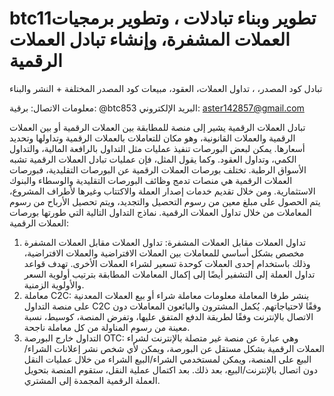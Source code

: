 # btc11تطوير وبناء تبادلات ، وتطوير برمجيات العملات المشفرة، وإنشاء تبادل العملات الرقمية

تبادل كود المصدر، ، تداول العملات، العقود، مبيعات كود المصدر المختلفة + النشر والبناء

معلومات الاتصال: برقية: @btc853 البريد الإلكتروني: aster142857@gmail.com


تبادل العملات الرقمية يشير إلى منصة للمطابقة بين العملات الرقمية أو بين العملات الرقمية والعملات القانونية، وهو مكان للتعاملات بالعملات الرقمية وتداولها وتحديد أسعارها. يمكن لبعض البورصات تنفيذ عمليات مثل التداول بالرافعة المالية، والتداول الكمي، وتداول العقود.
وكما يقول المثل، فإن عمليات تبادل العملات الرقمية تشبه الأسواق الرطبة. تختلف بورصات العملات الرقمية عن البورصات التقليدية، فبورصات العملات الرقمية هي منصات تدمج وظائف البورصات التقليدية والوسطاء والبنوك الاستثمارية. ومن خلال تقديم خدمات إصدار العملة والاكتتاب وغيرها لأطراف المشروع، يتم الحصول على مبلغ معين من رسوم التحصيل والتجديد، ويتم تحصيل الأرباح من رسوم المعاملات من خلال تداول العملات الرقمية.
نماذج التداول التالية التي طورتها بورصات العملات الرقمية:

1. تداول العملات مقابل العملات المشفرة: تداول العملات مقابل العملات المشفرة مخصص بشكل أساسي للمعاملات بين العملات الافتراضية والعملات الافتراضية، وذلك باستخدام إحدى العملات كوحدة تسعير لشراء العملات الأخرى. تهدف قواعد تداول العملة إلى التشفير أيضًا إلى إكمال المعاملات المطابقة بترتيب أولوية السعر والأولوية الزمنية.
2. معاملة C2C: ينشر طرفا المعاملة معلومات معاملة شراء أو بيع العملات المعدنية على منصة التداول C2C وفقًا لاحتياجاتهم. يُكمل المشترون والبائعون المعاملات دون الاتصال بالإنترنت وفقًا لطريقة الدفع المتفق عليها، وتفرض المنصة، كوسيط، نسبة معينة من رسوم المناولة من كل معاملة ناجحة.
3. التداول خارج البورصة OTC: وهي عبارة عن منصة غير متصلة بالإنترنت لشراء العملات الرقمية بشكل مستقل عن البورصة، ويمكن لأي شخص نشر إعلانات الشراء/البيع على المنصة، ويمكن لمستخدمي الشراء/البيع الشراء من خلال عمليات النقل دون اتصال بالإنترنت/البيع، بعد ذلك. بعد اكتمال عملية النقل، ستقوم المنصة بتحويل العملة الرقمية المجمدة إلى المشتري.

